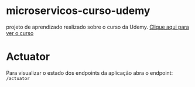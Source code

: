 # microservicos-curso-udemy
projeto de aprendizado realizado sobre o curso da Udemy.
[Clique aqui para ver o curso](https://www.udemy.com/course/microservices-do-0-a-gcp-com-spring-boot-kubernetes-e-docker/)

# Actuator
Para visualizar o estado dos endpoints da aplicação abra o endpoint: `/actuator`
